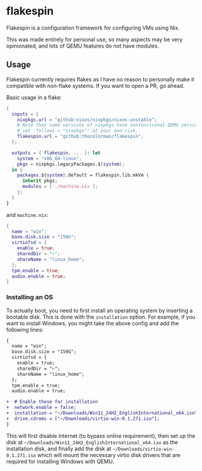 # flakespin

Flakespin is a configuration framework for configuring VMs using Nix.

This was made entirely for personal use, so many aspects may be very
opinionated, and lots of QEMU features do not have modules.

## Usage

Flakespin currently requires flakes as I have no reason to personally make it
compatible with non-flake systems. If you want to open a PR, go ahead.

Basic usage in a flake:

```nix
{
  inputs = {
    nixpkgs.url = "github:nixos/nixpkgs/nixos-unstable"; 
    # Note that some versions of nixpkgs have nonfunctional QEMU versions, so
    # set 'follows = "nixpkgs"' at your own risk.
    flakespin.url = "github:thecolorman/flakespin";
  };

  outputs = { flakespin, ... }: let
    system = "x86_64-linux";
    pkgs = nixpkgs.legacyPackages.${system};
  in {
    packages.${system}.default = flakespin.lib.mkVm {
      inherit pkgs;
      modules = [ ./machine.nix ];
    };
  }
}
```

and `machine.nix`:

```nix
{
  name = "win";
  base.disk.size = "150G";
  virtiofsd = {
    enable = true;
    sharedDir = "~";
    shareName = "linux_home";
  };
  tpm.enable = true;
  audio.enable = true;
}
```

### Installing an OS

To actually boot, you need to first install an operating system by inserting a
bootable disk. This is done with the `installation` option. For example, if you
want to install Windows, you might take the above config and add the following
lines:

```diff nix
{
  name = "win";
  base.disk.size = "150G";
  virtiofsd = {
    enable = true;
    sharedDir = "~";
    shareName = "linux_home";
  };
  tpm.enable = true;
  audio.enable = true;

+  # Enable these for installation
+  network.enable = false;
+  installation = "~/Downloads/Win11_24H2_EnglishInternational_x64.iso";
+  drive.cdroms = ["~/Downloads/virtio-win-0.1.271.iso"];
}
```

This will first disable internet (to bypass online requirement), then set up the
disk at `~/Downloads/Win11_24H2_EnglishInternational_x64.iso` as the
installation disk, and finally add the disk at
`~/Downloads/virtio-win-0.1.271.iso` which will mount the necessary virtio disk
drivers that are required for installing Windows with QEMU.
